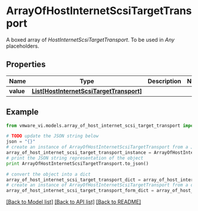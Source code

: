 # ArrayOfHostInternetScsiTargetTransport

A boxed array of *HostInternetScsiTargetTransport*. To be used in *Any* placeholders. 

## Properties
Name | Type | Description | Notes
------------ | ------------- | ------------- | -------------
**value** | [**List[HostInternetScsiTargetTransport]**](HostInternetScsiTargetTransport.md) |  | 

## Example

```python
from vmware_vi.models.array_of_host_internet_scsi_target_transport import ArrayOfHostInternetScsiTargetTransport

# TODO update the JSON string below
json = "{}"
# create an instance of ArrayOfHostInternetScsiTargetTransport from a JSON string
array_of_host_internet_scsi_target_transport_instance = ArrayOfHostInternetScsiTargetTransport.from_json(json)
# print the JSON string representation of the object
print ArrayOfHostInternetScsiTargetTransport.to_json()

# convert the object into a dict
array_of_host_internet_scsi_target_transport_dict = array_of_host_internet_scsi_target_transport_instance.to_dict()
# create an instance of ArrayOfHostInternetScsiTargetTransport from a dict
array_of_host_internet_scsi_target_transport_form_dict = array_of_host_internet_scsi_target_transport.from_dict(array_of_host_internet_scsi_target_transport_dict)
```
[[Back to Model list]](../README.md#documentation-for-models) [[Back to API list]](../README.md#documentation-for-api-endpoints) [[Back to README]](../README.md)


